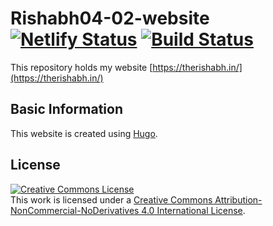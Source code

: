 # Rishabh04-02-website [![Netlify Status](https://api.netlify.com/api/v1/badges/7085e378-7558-4d7e-8adc-6ed45d72f0c5/deploy-status)]() [![Build Status](https://travis-ci.com/Rishabh04-02/Rishabh04-02-website.svg?branch=master)]()

This repository holds my website [https://therishabh.in/](https://therishabh.in/)

## Basic Information

This website is created using [Hugo](https://github.com/gohugoio/hugo).

## License
<a rel="license" href="https://creativecommons.org/licenses/by-nc-nd/4.0/"><img alt="Creative Commons License" style="border-width:0" src="https://i.creativecommons.org/l/by-nc-nd/4.0/88x31.png" /></a><br />This work is licensed under a <a rel="license" href="https://creativecommons.org/licenses/by-nc-nd/4.0/">Creative Commons Attribution-NonCommercial-NoDerivatives 4.0 International License</a>.
